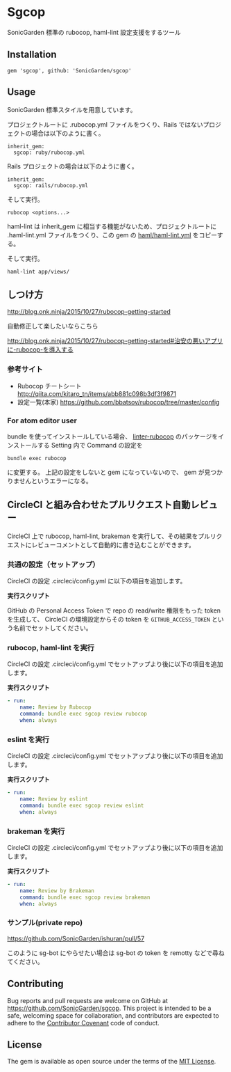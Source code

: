 # Sgcop

SonicGarden 標準の rubocop, haml-lint 設定支援をするツール

## Installation

```
gem 'sgcop', github: 'SonicGarden/sgcop'
```

## Usage

SonicGarden 標準スタイルを用意しています。

プロジェクトルートに .rubocop.yml ファイルをつくり、Rails ではないプロジェクトの場合は以下のように書く。

```
inherit_gem:
  sgcop: ruby/rubocop.yml
```

Rails プロジェクトの場合は以下のように書く。

```
inherit_gem:
  sgcop: rails/rubocop.yml
```

そして実行。

```
rubocop <options...>
```

haml-lint は inherit_gem に相当する機能がないため、プロジェクトルートに .haml-lint.yml ファイルをつくり、この gem の [haml/haml-lint.yml](https://github.com/SonicGarden/sgcop/tree/master/haml/haml-lint.yml) をコピーする。

そして実行。

```
haml-lint app/views/
```

## しつけ方

http://blog.onk.ninja/2015/10/27/rubocop-getting-started

自動修正して楽したいならこちら

http://blog.onk.ninja/2015/10/27/rubocop-getting-started#治安の悪いアプリに-rubocop-を導入する

### 参考サイト

- Rubocop チートシート http://qiita.com/kitaro_tn/items/abb881c098b3df3f9871
- 設定一覧(本家) https://github.com/bbatsov/rubocop/tree/master/config

### For atom editor user

bundle を使ってインストールしている場合、 [linter-rubocop](https://atom.io/packages/linter-rubocop) のパッケージをインストールする
Setting 内で Command の設定を

    bundle exec rubocop

に変更する。
上記の設定をしないと gem になっていないので、 gem が見つかりませんというエラーになる。

## CircleCI と組み合わせたプルリクエスト自動レビュー

CircleCI 上で rubocop, haml-lint, brakeman を実行して、その結果をプルリクエストにレビューコメントとして自動的に書き込むことができます。

### 共通の設定（セットアップ）

CircleCI の設定 .circleci/config.yml に以下の項目を追加します。

**実行スクリプト**

GitHub の Personal Access Token で repo の read/write 権限をもった token を生成して、
CircleCI の環境設定からその token を `GITHUB_ACCESS_TOKEN` という名前でセットしてください。

### rubocop, haml-lint を実行

CircleCI の設定 .circleci/config.yml でセットアップより後に以下の項目を追加します。

**実行スクリプト**

```yml
- run:
    name: Review by Rubocop
    command: bundle exec sgcop review rubocop
    when: always
```

### eslint を実行

CircleCI の設定 .circleci/config.yml でセットアップより後に以下の項目を追加します。

**実行スクリプト**

```yml
- run:
    name: Review by eslint
    command: bundle exec sgcop review eslint
    when: always
```

### brakeman を実行

CircleCI の設定 .circleci/config.yml でセットアップより後に以下の項目を追加します。

**実行スクリプト**

```yml
- run:
    name: Review by Brakeman
    command: bundle exec sgcop review brakeman
    when: always
```

### サンプル(private repo)

https://github.com/SonicGarden/ishuran/pull/57

このように sg-bot にやらせたい場合は sg-bot の token を remotty などで尋ねてください。

## Contributing

Bug reports and pull requests are welcome on GitHub at https://github.com/SonicGarden/sgcop. This project is intended to be a safe, welcoming space for collaboration, and contributors are expected to adhere to the [Contributor Covenant](contributor-covenant.org) code of conduct.

## License

The gem is available as open source under the terms of the [MIT License](http://opensource.org/licenses/MIT).
